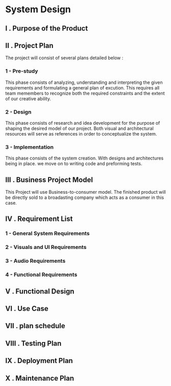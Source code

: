 # System Design

## I . Purpose of the Product


## II . Project Plan
The project will consist of several plans detailed below :

### 1 - Pre-study
This phase consists of analyzing, understanding and interpreting the given requirements and formulating a general plan of excution. This requires all team memembers to recognize both the required
constraints and the extent of our creative ability.
### 2 - Design
This phase consists of research and idea development for the purpose of shaping the desired model of our project. Both visual and architectural resources will serve as references in order to conceptualize the system.
### 3 - Implementation
This phase consists of the system creation. With designs and architectures being in place. we move on to writing code and preforming tests.

## III . Business Project Model
This Project will use Business-to-consumer model. The finished product will be directly sold to a broadasting company which acts as a consumer in this case.

## IV . Requirement List

### 1 - General System Requirements

### 2 - Visuals and UI Requirements

### 3 - Audio Requirements

### 4 - Functional Requirements

## V . Functional Design

## VI . Use Case

## VII . plan schedule

## VIII . Testing Plan

## IX . Deployment Plan

## X . Maintenance Plan
